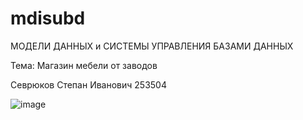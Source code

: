 # mdisubd
МОДЕЛИ ДАННЫХ и СИСТЕМЫ УПРАВЛЕНИЯ БАЗАМИ ДАННЫХ

Тема: Магазин мебели от заводов

Севрюков Степан Иванович 253504 

![image](https://github.com/user-attachments/assets/572c4fb4-2abc-4985-a5f1-226fdd5f5924)
